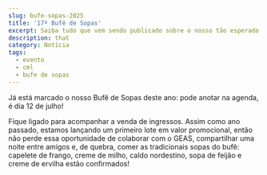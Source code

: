 ```yaml
---
slug: bufe-sopas-2025
title: '17º Bufê de Sopas'
excerpt: Saiba tudo que vem sendo publicado sobre o nosso tão esperado Bufê de Sopas
description: that
category: Notícia
tags:
  - evento
  - cml
  - bufe de sopas
---
```


Já está marcado o nosso Bufê de Sopas deste ano: pode anotar na agenda, é dia 12 de julho!

Fique ligado para acompanhar a venda de ingressos. Assim como ano passado, estamos lançando um primeiro lote em valor promocional, então não perde essa oportunidade de colaborar com o GEAS, compartilhar uma noite entre amigos e, de quebra, comer as tradicionais sopas do bufê: capelete de frango, creme de milho, caldo nordestino, sopa de feijão e creme de ervilha estão confirmados!
